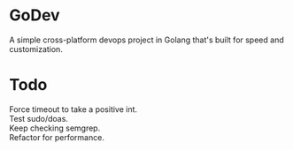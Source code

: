 # GoDev
A simple cross-platform devops project in Golang that's built for speed and customization.

# Todo
Force timeout to take a positive int.<br>
Test sudo/doas.<br>
Keep checking semgrep.<br>
Refactor for performance.<br>
